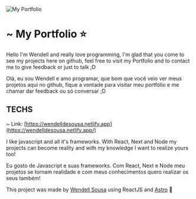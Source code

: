 ![My Portfolio](portfolio.gif)

# ~ My Portfolio ⭐

Hello I'm Wendell and really love programming, I'm glad that you come to see my projects here on github, feel free to visit my Portfolio and to contact me to give feedback or just to talk ;D

Olá, eu sou Wendell e amo programar, que bom que você veio ver meus projetos aqui no github, fique a vontade para visitar meu portfólio e me chamar dar feedback ou só conversar ;D

## TECHS
~ Link: [https://wendelldesousa.netlify.app](https://wendelldesousa.netlify.app/)

I like javascript and all it's frameworks. With React, Next and Node my projects can become reality and with my knowledge I want to realize yours too!

Eu gosto de Javascript e suas frameworks. Com React, Next e Node meu projetos se tornam realidade e com meus conhecimentos quero realizar os seus também!

This project was made by [Wendell Sousa](https://github.com/wellsousaaa/) using ReactJS and [Astro](https://astro.build/) 🚀 


